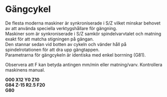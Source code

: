 # Gängcykel

De flesta moderna maskiner är synkroniserade i S/Z vilket minskar behovet av att använda speciella verktygshållare för gängning.  
Maskiner som är synkroniserade i S/Z samkör spindelvarvtalet och matning exakt för att matcha stigningen på gängan.  
Den stannar sedan vid botten av cykeln och vänder håll på spindelrotationen för att dra upp gängtappen.  
Parametrarna för gängcykeln är identiska med enkel borrning (G81).

Observera att F kan betyda antingen mm/min eller matning/varv. Kontrollera maskinens manual.

**G00 X12 Y0 Z10**  
**G84 Z-15 R2.5 F20**  
**G80**
